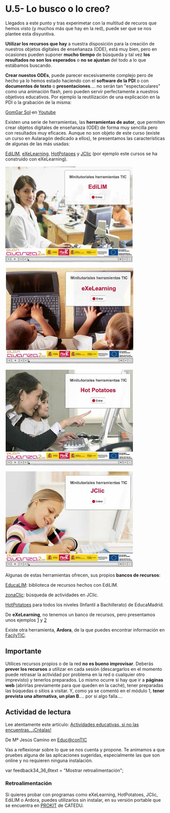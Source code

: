 # U.5- Lo busco o lo creo?

Llegados a este punto y tras experimetar con la multitud de recuros que hemos visto (y muchos más que hay en la red), puede ser que se nos plantee esta disyuntiva.

**Utilizar los recursos que hay** a nuestra disposición para la creación de nuestros objetos digitales de enseñanaza (ODE), está muy bien, pero en ocasiones pueden suponer **mucho tiempo** de búsqueda y tal vez **los resultados no son los esperados** o **no se ajustan** del todo a lo que estábamos buscando.

**Crear nuestos ODEs**, puede parecer excesivamente complejo pero de hecho ya lo hemos estado haciendo con el **software de la PDI** o con **documentos de texto** o **presentaciones**.... no serán tan "espectaculares" como una animación flash, pero pueden servir perfectamente a nuestros objetivos educativos. Por ejemplo la reutilización de una explicación en la PDI o la grabación de la misma:

[GomGar Sol](http://www.youtube.com/user/Soledadgomezgarcia?feature=watch)·en [Youtube](http://www.youtube.com/)

Existen una serie de herramientas, las **herramientas de autor**, que permiten crear objetos digitales de enseñanaza (ODE) de forma muy sencilla pero con resultados muy eficaces. Aunque no son objeto de este curso (existe un curso en Aularagón dedicado a ellos), te presentamos las características de algunas de las más usadas:

[EdiLIM](http://www.educalim.com/edilim.htm), [eXeLearning](http://exelearning.net/), [HotPotaoes](http://hotpot.uvic.ca/) y [JClic](http://clic.xtec.cat/es/jclic/download.htm) (por ejemplo este cursos se ha construido con eXeLearning).


[![ediLIM](img/ediLIM.JPG)](http://catedu.es/materialesaularagon2013/pdi/edilim.swf)



[![eXeLearning](img/eXeLearning.JPG)](http://catedu.es/materialesaularagon2013/pdi/exelearning.swf)



[![HotPotatoes](img/HotPotatoes.JPG)](http://catedu.es/materialesaularagon2013/pdi/hotpotatoes.swf)



[![JClic](img/JClic.JPG)](http://catedu.es/materialesaularagon2013/pdi/jclic.swf)


Algunas de estas herramientas ofrecen, sus propios **bancos de recursos**:

[EducaLIM](http://www.educalim.com/biblioteca/index.php): biblioteca de recursos hechos con EdiLIM.

[zonaClic](http://clic.xtec.cat/db/listact_es.jsp): búsqueda de actividades en JClic.

[HotPotatoes](http://www.educa.madrid.org/portal/web/educamadrid/hotpotatoes) para todos los niveles (Infantil a Bachillerato) de EducaMadrid.

De **eXeLearning**, no tenemos un banco de recursos, pero presentamos unos ejemplos [1](http://www.cepazahar.org/recursos/file.php/46/Proyectos/Miguelhernandez/index.html) y [2](http://s335272561.mialojamiento.es/CD/index.html)

Existe otra herramienta, **Ardora**, de la que puedes encontrar información en [FacilyTIC](http://www.catedu.es/facilytic/2013/04/30/ardora/).

## Importante

Utilices recursos propios o de la red **no es bueno improvisar**. Deberás **prever los recursos** a utilizar en cada sesión (descargarlos en el momento puede retrasar la actividad por problema en la red o cualquier otro imprevisto) y tenerlos preparados. Lo mismo ocurre si hay que ir a **páginas web** (abrirlas previamente para que queden en la caché), tener preparadas las búquedas o sitios a visitar. Y, como ya se comentó en el módulo 1, **tener prevista una alternativa, un plan B**.... por si algo falla....

## Actividad de lectura

Lee atentamente este artículo: [Actividades educativas, si no las encuentras...¡Créalas!](http://www.educacontic.es/blog/actividades-educativas-si-no-las-encuentras-crealas)

De Mª Jesús Camino en [Educ@conTIC](http://www.educacontic.es/blog/actividades-educativas-si-no-las-encuentras-crealas)

Vas a reflexionar sobre lo que se nos cuenta y propone. Te animamos a que pruebes alguna de las aplicaciones sugeridas, especialmente las que son online y no requieren ninguna instalación.

var feedback34\_36\_6text = "Mostrar retroalimentación";

### Retroalimentación

Si quieres probar con programas como eXeLearning, HotPotatoes, JClic, EdiLIM o Ardora, puedes utilizarlos sin instalar, en su versión portable que se encuentra en [PROKIT](http://www.catedu.es/webcatedu/index.php?option=com_content&view=article&id=212) de CATEDU.

